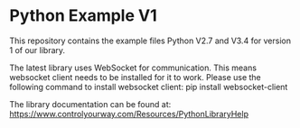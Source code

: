 # Python Example V1

This repository contains the example files Python V2.7 and V3.4 for version 1 of our library.

The latest library uses WebSocket for communication. This means websocket client needs to be installed for it to work. Please use the following command to install websocket client:
pip install websocket-client

The library documentation can be found at:
https://www.controlyourway.com/Resources/PythonLibraryHelp